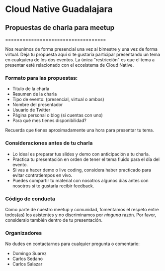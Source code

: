 # Cloud Native Guadalajara
## Propuestas de charla para meetup
===================================

Nos reunimos de forma presencial una vez al bimestre y una vez de forma virtual.
Deja tu propuesta aquí si te gustaría participar presentando un tema en cualquiera de los dos eventos.
La única "restricción" es que el tema a presentar esté relacionado con el ecosistema de Cloud Native.

### Formato para las propuestas:
* Titulo de la charla
* Resumen de la charla
* Tipo de evento: (presencial, virtual o ambos)
* Nombre del presentador
* Usuario de Twitter
* Página personal o blog (si cuentas con uno)
* Para qué mes tienes disponibilidad?

Recuerda que tienes aproximadamente una hora para presentar tu tema.

### Consideraciones antes de tu charla
* Lo ideal es preparar tus slides y demo con anticipación a tu charla.
* Practica tu presentación en orden de tener el tema fluido para el día del evento.
* Si vas a hacer demo o live coding, considera haber practicado para evitar contratiempos en vivo.
* Puedes compartir tu material con nosotros algunos días antes con nosotros si te gustaría recibir feedback.

### Código de conducta
Como parte de nuestro meetup y comunidad, fomentamos el respeto entre todos(as) los asistentes y no discriminamos por *ninguna* razón.
Por favor, consideralo también dentro de tu presentación.

### Organizadores
No dudes en contactarnos para cualquier pregunta o comentario:
* Domingo Suarez
* Carlos Sedano
* Carlos Salazar
